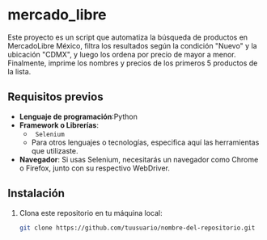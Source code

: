 # mercado_libre

Este proyecto es un script que automatiza la búsqueda de productos en MercadoLibre México, filtra los resultados según la condición "Nuevo" y la ubicación "CDMX", y luego los ordena por precio de mayor a menor. Finalmente, imprime los nombres y precios de los primeros 5 productos de la lista.

## Requisitos previos

- **Lenguaje de programación**:Python
- **Framework o Librerías**: 
  - ` Selenium` 
  - Para otros lenguajes o tecnologías, especifica aquí las herramientas que utilizaste.
- **Navegador**: Si usas Selenium, necesitarás un navegador como Chrome o Firefox, junto con su respectivo WebDriver.

## Instalación

1. Clona este repositorio en tu máquina local:
   ```bash
   git clone https://github.com/tuusuario/nombre-del-repositorio.git
